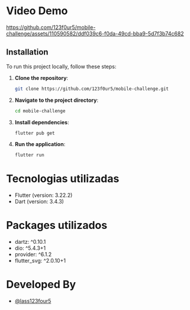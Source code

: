 # Video Demo

https://github.com/123f0ur5/mobile-challenge/assets/110590582/ddf039c6-f0da-49cd-bba9-5d7f3b74c682

## Installation

To run this project locally, follow these steps:

1. **Clone the repository**:
   ```bash
   git clone https://github.com/123f0ur5/mobile-challenge.git
   ```
2. **Navigate to the project directory**:
   ```bash
   cd mobile-challenge
   ```
3. **Install dependencies**:
   ```bash
   flutter pub get
   ```
4. **Run the application**:
   ```bash
   flutter run
   ```

# Tecnologias utilizadas
- Flutter (version: 3.22.2)
- Dart (version: 3.4.3)

# Packages utilizados
- dartz: ^0.10.1
- dio: ^5.4.3+1
- provider: ^6.1.2
- flutter_svg: ^2.0.10+1

# Developed By

- [@lass123four5](https://www.linkedin.com/in/lass123four5/)

